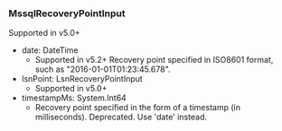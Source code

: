 ### MssqlRecoveryPointInput
Supported in v5.0+

- date: DateTime
  - Supported in v5.2+
      Recovery point specified in ISO8601 format, such as "2016-01-01T01:23:45.678".
- lsnPoint: LsnRecoveryPointInput
  - Supported in v5.0+
- timestampMs: System.Int64
  - Recovery point specified in the form of a timestamp (in milliseconds). Deprecated. Use 'date' instead.
